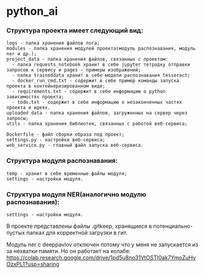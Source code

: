 # python_ai

### Структура проекта имеет следующий вид:
    logs - папка хранения файлов лога;
    modules - папка хранения модулей проекта(модуль распознавания, модуль ner и др.);
    project_data - папка хранения файлов, связанных с проектом:
      - папка requests_notebook хранит в себе jupyter тетрадку отправки запросов к сервису и pages - примеры изображений;
      - папка traineddata хранит в себе модели распознавания tesseract;
      - docker_run_cmd.txt - содержит в себе пример команды запуска проекта в контейнеризированном виде;
      - requirements.txt - содержит в себе информацию о python зависимостях проекта;
      - todo.txt - содержит в себе информацию о незаконченных частях проекта и идеях.
    uploaded data - папка хранения файлов, загруженных на сервер через запросы;
    utils - папка хранения библиотек, связанных с работой веб-сервиса;

    Dockerfile - файл сборки образа под проект;
    settings.py - настройки веб-сервиса;
    web_service.py - главный файл запуска веб-сервиса.

### Структура модуля распознавания:
    temp - хранит в себе временные файлы модуля;
    settings - настройки модуля.
  
### Структура модуля NER(аналогично модулю распознавания):
    settings - настройки модуля.

В проекте представлены файлы .gitkeep, хранящиеся в потенциально-пустых папках для корректной загрузки в гит.

Модуль ner с deeppavlov отключен потому что у меня не запускается из за нехватки памяти. Но он работает на колабе:
https://colab.research.google.com/drive/1pd5u8no31VtOSTI0ak7YmoZuHvOzxPL1?usp=sharing

